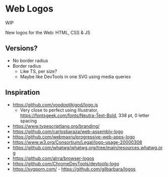 # Web Logos

WIP

New logos for the Web: HTML, CSS & JS

## Versions?

- No border radius
- Border radius
  - Like TS, per size?
  - Maybe like DevTools in one SVG using media queries

## Inspiration

- https://github.com/voodootikigod/logo.js
  - Very close to perfect using Illustrator, https://fontsgeek.com/fonts/Neutra-Text-Bold, 338 pt, 0 letter spacing
- https://www.typescriptlang.org/branding/
- https://github.com/carlosbaraza/web-assembly-logo
- https://github.com/webmaxru/progressive-web-apps-logo
- https://www.w3.org/Consortium/Legal/logo-usage-20000308
- https://github.com/whatwg/whatwg.org/tree/main/resources.whatwg.org
- https://github.com/alrra/browser-logos
- https://github.com/ChromeDevTools/devtools-logo
- https://svgporn.com/ - https://github.com/gilbarbara/logos
